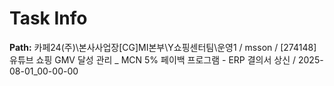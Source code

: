 # Task Info

**Path:** 카페24(주)\본사사업장\[CG]MI본부\Y쇼핑센터팀\운영1 / msson / [274148] 유튜브 쇼핑 GMV 달성 관리 _ MCN 5% 페이백 프로그램 - ERP 결의서 상신 / 2025-08-01_00-00-00

